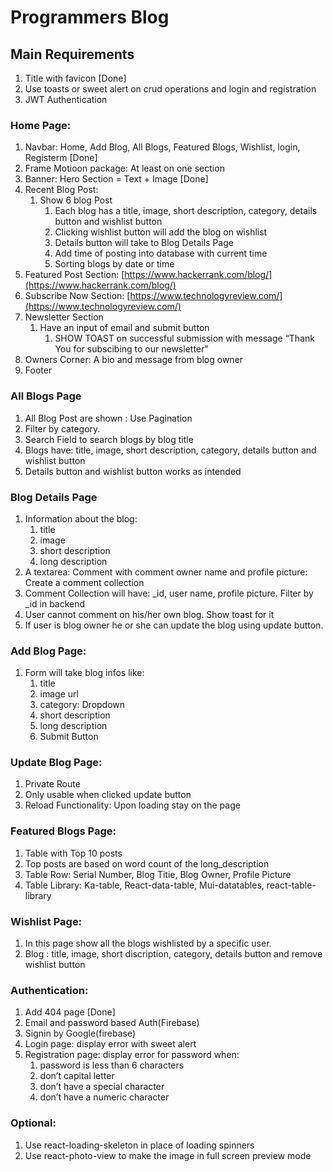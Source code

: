 # Programmers Blog

## Main Requirements

1. Title with favicon [Done]
2. Use toasts or sweet alert on crud operations and login and registration
3. JWT Authentication

### Home Page:

1. Navbar: Home, Add Blog, All Blogs, Featured Blogs, Wishlist, login, Registerm [Done]
2. Frame Motioon package: At least on one section
3. Banner: Hero Section = Text + Image [Done]
4. Recent Blog Post: 
    1. Show 6 blog Post
        1. Each blog has a title, image, short description, category, details button and wishlist button
        2. Clicking wishlist button will add the blog on wishlist
        3. Details button will take to Blog Details Page
        4. Add time of posting into database with current time
        5. Sorting blogs by date or time
5. Featured Post Section: [https://www.hackerrank.com/blog/](https://www.hackerrank.com/blog/)
6. Subscribe Now Section: [https://www.technologyreview.com/](https://www.technologyreview.com/)
7. Newsletter Section
    1. Have an input of email and submit button
        1. SHOW TOAST on successful submission with message “Thank You for subscibing to our newsletter”
8. Owners Corner: A bio and message from blog owner
9. Footer

### All Blogs Page

1. All Blog Post are shown : Use Pagination
2. Filter by category. 
3. Search Field to search blogs by blog title
4. Blogs have: title, image, short description, category, details button and wishlist button
5. Details button and wishlist button works as intended

### Blog Details Page

1. Information about the blog:
    1. title
    2. image
    3. short description
    4. long description
2. A textarea: Comment with comment owner name and profile picture: Create a comment collection
3. Comment Collection will have: _id, user name, profile picture. Filter by _id in backend
4. User cannot comment on his/her own blog. Show toast for it
5. If user is blog owner he or she can update the blog using update button.

### Add Blog Page:

1. Form will take blog infos like:
    1. title
    2. image url
    3. category: Dropdown 
    4. short description
    5. long description
    6. Submit Button

### Update Blog Page:

1. Private Route
2. Only usable when clicked update button
3. Reload Functionality: Upon loading stay on the page

### Featured Blogs Page:

1. Table with Top 10 posts
2. Top posts are based on word count of the long_description
3. Table Row: Serial Number, Blog Titie, Blog Owner, Profile Picture
4. Table Library: Ka-table, React-data-table, Mui-datatables, react-table-library

### Wishlist Page:

1. In this page show all the blogs wishlisted by a specific user.
2. Blog : title, image, short discription, category, details button and remove wishlist button

### Authentication:

1. Add 404 page [Done]
2. Email and password based Auth(Firebase)
3. Signin by Google(firebase)
4. Login page: display error with sweet alert
5. Registration page: display error for password when:
    1. password is less than 6 characters
    2. don’t capital letter
    3. don’t have a special character
    4. don’t have a numeric character

### Optional:

1. Use react-loading-skeleton in place of loading spinners
2. Use react-photo-view to make the image in full screen preview mode